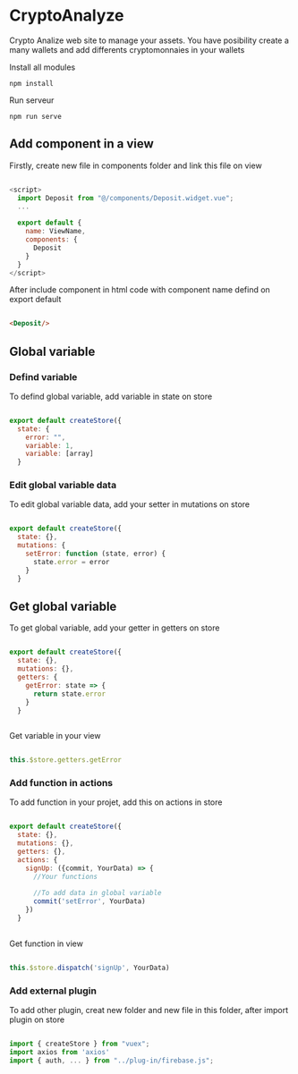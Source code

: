 # CryptoAnalyze
Crypto Analize web site to manage your assets. You have posibility create a many wallets and add differents cryptomonnaies in your wallets

Install all modules
```
npm install
```

Run serveur
```
npm run serve
```

## Add component in a view

Firstly, create new file in components folder and link this file on view

```js

<script>
  import Deposit from "@/components/Deposit.widget.vue";
  ...
  
  export default {
    name: ViewName,
    components: {
      Deposit
    }
  }
</script>

```

After include component in html code with component name defind on export default

```html

<Deposit/>

```

## Global variable

### Defind variable

To defind global variable, add variable in state on store

```js

export default createStore({
  state: {
    error: "",
    variable: 1,
    variable: [array]
  }

```

### Edit global variable data 

To edit global variable data, add your setter in mutations on store

```js

export default createStore({
  state: {},
  mutations: {
    setError: function (state, error) {
      state.error = error
    }
  }

```

## Get global variable

To get global variable, add your getter in getters on store

```js

export default createStore({
  state: {},
  mutations: {},
  getters: {
    getError: state => {
      return state.error
    }
  }
  
```

Get variable in your view 

```js

this.$store.getters.getError

```

### Add function in actions

To add function in your projet, add this on actions in store

```js

export default createStore({
  state: {},
  mutations: {},
  getters: {},
  actions: {
    signUp: ({commit, YourData) => {
      //Your functions
      
      //To add data in global variable
      commit('setError', YourData)
    })
  }
  
```

Get function in view

```js

this.$store.dispatch('signUp', YourData)

```

### Add external plugin

To add other plugin, creat new folder and new file in this folder, after import plugin on store

```js

import { createStore } from "vuex";
import axios from 'axios' 
import { auth, ... } from "../plug-in/firebase.js";

```
